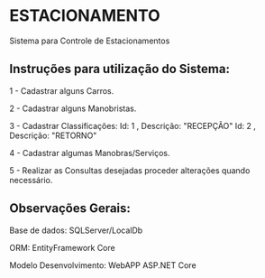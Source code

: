 # ESTACIONAMENTO
Sistema para Controle de Estacionamentos

Instruções para utilização do Sistema:
--------------------------------------

1 - Cadastrar alguns Carros.

2 - Cadastrar alguns Manobristas.

3 - Cadastrar Classificações:
    Id: 1 , Descrição: "RECEPÇÃO"
    Id: 2 , Descrição: "RETORNO"
    
4 - Cadastrar algumas Manobras/Serviços.

5 - Realizar as Consultas desejadas proceder alterações quando necessário.


Observações Gerais:
-------------------

Base de dados: SQLServer/LocalDb

ORM: EntityFramework Core

Modelo Desenvolvimento: WebAPP ASP.NET Core


